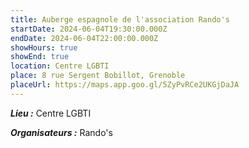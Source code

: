 ```yaml
---
title: Auberge espagnole de l'association Rando's
startDate: 2024-06-04T19:30:00.000Z
endDate: 2024-06-04T22:00:00.000Z
showHours: true
showEnd: true
location: Centre LGBTI
place: 8 rue Sergent Bobillot, Grenoble
placeUrl: https://maps.app.goo.gl/5ZyPvRCe2UKGjDaJA
---
```






***Lieu :*** Centre LGBTI



***Organisateurs :*** Rando's



